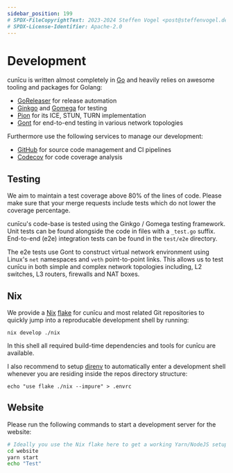 ```yaml
---
sidebar_position: 199
# SPDX-FileCopyrightText: 2023-2024 Steffen Vogel <post@steffenvogel.de>
# SPDX-License-Identifier: Apache-2.0
---
```


# Development

cunīcu is written almost completely in [Go](https://go.dev/) and heavily relies on awesome tooling and packages for Golang:

- [GoReleaser](https://goreleaser.com/) for release automation
- [Ginkgo](https://onsi.github.io/ginkgo) and [Gomega](https://onsi.github.io/gomega) for testing
- [Pion](https://github.com/pion) for its ICE, STUN, TURN implementation
- [Gont](https://github.com/cunicu/gont) for end-to-end testing in various network topologies

Furthermore use the following services to manage our development:

- [GitHub](https://github.com/cunicu/cunicu) for source code management and CI pipelines
- [Codecov](https://app.codecov.io/gh/cunicu/cunicu) for code coverage analysis

## Testing

We aim to maintain a test coverage above 80% of the lines of code.
Please make sure that your merge requests include tests which do not lower the coverage percentage.

cunīcu's code-base is tested using the Ginkgo / Gomega testing framework.
Unit tests can be found alongside the code in files with a `_test.go` suffix.
End-to-end (e2e) integration tests can be found in the `test/e2e` directory.

The e2e tests use Gont to construct virtual network environment using Linux's `net` namespaces and `veth` point-to-point links.
This allows us to test cunīcu in both simple and complex network topologies including, L2 switches, L3 routers, firewalls and NAT boxes.

## Nix

We provide a [Nix](https://nixos.org/) [flake](https://nixos.wiki/wiki/Flakes) for cunīcu and most related Git repositories to quickly jump into a reproducable development shell by running:

```shell
nix develop ./nix
```

In this shell all required build-time dependencies and tools for cunīcu are available.

I also recommend to setup [direnv](https://direnv.net/) to automatically enter a development shell whenever you are residing inside the repos directory structure:

```shell
echo "use flake ./nix --impure" > .envrc
```

## Website

Please run the following commands to start a development server for the website:

```bash
# Ideally you use the Nix flake here to get a working Yarn/NodeJS setup
cd website
yarn start
echo "Test"
```
